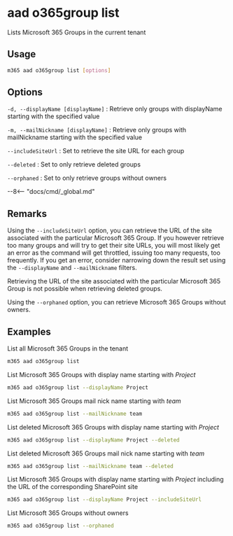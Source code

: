 # aad o365group list

Lists Microsoft 365 Groups in the current tenant

## Usage

```sh
m365 aad o365group list [options]
```

## Options

`-d, --displayName [displayName]`
: Retrieve only groups with displayName starting with the specified value

`-m, --mailNickname [displayName]`
: Retrieve only groups with mailNickname starting with the specified value

`--includeSiteUrl`
: Set to retrieve the site URL for each group

`--deleted`
: Set to only retrieve deleted groups

`--orphaned`
: Set to only retrieve groups without owners

--8<-- "docs/cmd/_global.md"

## Remarks

Using the `--includeSiteUrl` option, you can retrieve the URL of the site associated with the particular Microsoft 365 Group. If you however retrieve too many groups and will try to get their site URLs, you will most likely get an error as the command will get throttled, issuing too many requests, too frequently. If you get an error, consider narrowing down the result set using the `--displayName` and `--mailNickname` filters.

Retrieving the URL of the site associated with the particular Microsoft 365 Group is not possible when retrieving deleted groups.

Using the `--orphaned` option, you can retrieve Microsoft 365 Groups without owners.

## Examples

List all Microsoft 365 Groups in the tenant

```sh
m365 aad o365group list
```

List Microsoft 365 Groups with display name starting with _Project_

```sh
m365 aad o365group list --displayName Project
```

List Microsoft 365 Groups mail nick name starting with _team_

```sh
m365 aad o365group list --mailNickname team
```

List deleted Microsoft 365 Groups with display name starting with _Project_

```sh
m365 aad o365group list --displayName Project --deleted
```

List deleted Microsoft 365 Groups mail nick name starting with _team_

```sh
m365 aad o365group list --mailNickname team --deleted
```

List Microsoft 365 Groups with display name starting with _Project_ including
the URL of the corresponding SharePoint site

```sh
m365 aad o365group list --displayName Project --includeSiteUrl
```

List Microsoft 365 Groups without owners

```sh
m365 aad o365group list --orphaned
```

